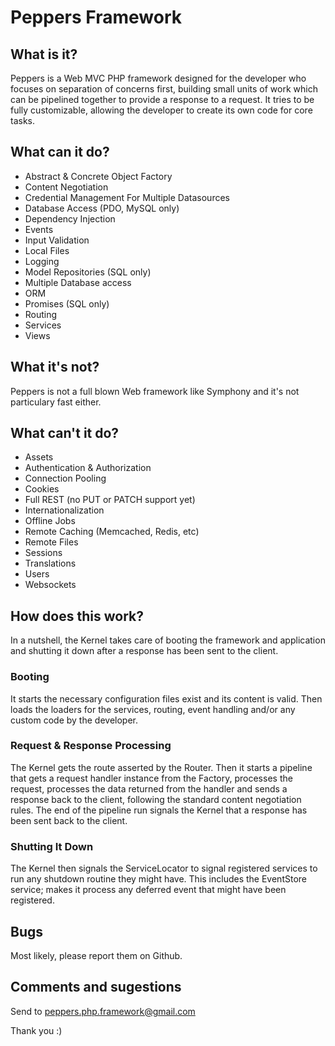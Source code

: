 # Peppers Framework

## What is it?
Peppers is a Web MVC PHP framework designed for the developer who focuses on separation of concerns first, building small units of work which can be pipelined together to provide a response to a request. It tries to be fully customizable, allowing the developer to create its own code for core tasks.

## What can it do?
* Abstract & Concrete Object Factory 
* Content Negotiation 
* Credential Management For Multiple Datasources 
* Database Access (PDO, MySQL only) 
* Dependency Injection 
* Events 
* Input Validation 
* Local Files 
* Logging
* Model Repositories (SQL only) 
* Multiple Database access
* ORM 
* Promises (SQL only) 
* Routing 
* Services 
* Views 

## What it's not?
Peppers is not a full blown Web framework like Symphony and it's not particulary fast either.

## What can't it do?
* Assets
* Authentication & Authorization 
* Connection Pooling
* Cookies 
* Full REST (no PUT or PATCH support yet) 
* Internationalization 
* Offline Jobs 
* Remote Caching (Memcached, Redis, etc)
* Remote Files 
* Sessions 
* Translations 
* Users 
* Websockets 

## How does this work?
In a nutshell, the Kernel takes care of booting the framework and application and shutting it down after a response has been sent to the client.

### Booting
It starts the necessary configuration files exist and its content is valid. Then loads the loaders for the services, routing, event handling and/or any custom code by the developer.

### Request & Response Processing
The Kernel gets the route asserted by the Router. Then it starts a pipeline that gets a request handler instance from the Factory, processes the request, processes the data returned from the handler and sends a response back to the client, following the standard content negotiation rules. The end of the pipeline run signals the Kernel that a response has been sent back to the client.

### Shutting It Down
The Kernel then signals the ServiceLocator to signal registered services to run any shutdown routine they might have. This includes the EventStore service; makes it process any deferred event that might have been registered.

## Bugs
Most likely, please report them on Github.

## Comments and sugestions
Send to peppers.php.framework@gmail.com

Thank you :)
